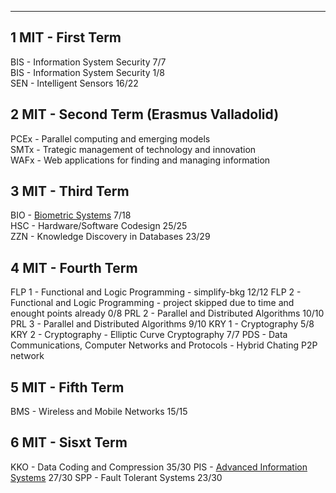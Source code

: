 --------------------------------------------------------
1 MIT - First Term  
--------------------------------------------------------
BIS - Information System Security 7/7  
BIS - Information System Security 1/8  
SEN - Intelligent Sensors 16/22

2 MIT - Second Term (Erasmus Valladolid)
----------------------
PCEx - Parallel computing and emerging models  
SMTx - Trategic management of technology and innovation  
WAFx - Web applications for finding and managing information  

3 MIT - Third Term  
----------------------
BIO	- [Biometric Systems](https://github.com/matogolf/BIO) 7/18  
HSC	- Hardware/Software Codesign 25/25  
ZZN	- Knowledge Discovery in Databases 23/29  

4 MIT - Fourth Term  
----------------------
FLP 1  - Functional and Logic Programming - simplify-bkg 12/12
FLP 2  - Functional and Logic Programming - project skipped due to time and enought points already 0/8
PRL 2  - Parallel and Distributed Algorithms 10/10
PRL 3  - Parallel and Distributed Algorithms 9/10
KRY 1  - Cryptography 5/8
KRY 2  - Cryptography - Elliptic Curve Cryptography 7/7
PDS - 	Data Communications, Computer Networks and Protocols - Hybrid Chating P2P network

5 MIT - Fifth Term  
----------------------
BMS - Wireless and Mobile Networks 15/15

6 MIT - Sisxt Term  
----------------------
KKO - Data Coding and Compression 35/30
PIS - [Advanced Information Systems](https://github.com/tammar96/piswap/pull/23#event-3261913057) 27/30
SPP - Fault Tolerant Systems 23/30
